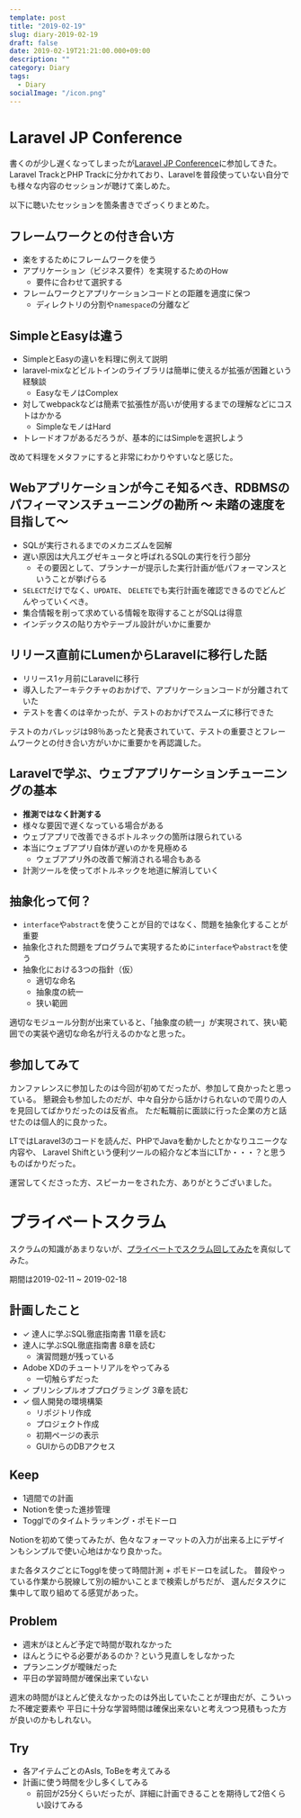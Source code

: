 ```yaml
---
template: post
title: "2019-02-19"
slug: diary-2019-02-19
draft: false
date: 2019-02-19T21:21:00.000+09:00
description: ""
category: Diary
tags:
  - Diary
socialImage: "/icon.png"
---
```


# Laravel JP Conference

書くのが少し遅くなってしまったが[Laravel JP Conference](https://conference2019.laravel.jp/)に参加してきた。
Laravel TrackとPHP Trackに分かれており、Laravelを普段使っていない自分でも様々な内容のセッションが聴けて楽しめた。

以下に聴いたセッションを箇条書きでざっくりまとめた。

## フレームワークとの付き合い方

- 楽をするためにフレームワークを使う
- アプリケーション（ビジネス要件）を実現するためのHow
    - 要件に合わせて選択する
- フレームワークとアプリケーションコードとの距離を適度に保つ
    - ディレクトリの分割や`namespace`の分離など

## SimpleとEasyは違う

- SimpleとEasyの違いを料理に例えて説明
- laravel-mixなどビルトインのライブラリは簡単に使えるが拡張が困難という経験談
    - EasyなモノはComplex
- 対してwebpackなどは簡素で拡張性が高いが使用するまでの理解などにコストはかかる
    - SimpleなモノはHard
- トレードオフがあるだろうが、基本的にはSimpleを選択しよう

改めて料理をメタファにすると非常にわかりやすいなと感じた。

## Webアプリケーションが今こそ知るべき、RDBMSのパフィーマンスチューニングの勘所 ～ 未踏の速度を目指して～

- SQLが実行されるまでのメカニズムを図解
- 遅い原因は大凡エグゼキュータと呼ばれるSQLの実行を行う部分
    - その要因として、プランナーが提示した実行計画が低パフォーマンスということが挙げらる
- `SELECT`だけでなく、`UPDATE`、 `DELETE`でも実行計画を確認できるのでどんどんやっていくべき。
- 集合情報を削って求めている情報を取得することがSQLは得意
- インデックスの貼り方やテーブル設計がいかに重要か

## リリース直前にLumenからLaravelに移行した話

- リリース1ヶ月前にLaravelに移行
- 導入したアーキテクチャのおかげで、アプリケーションコードが分離されていた
- テストを書くのは辛かったが、テストのおかげでスムーズに移行できた

テストのカバレッジは98％あったと発表されていて、テストの重要さとフレームワークとの付き合い方がいかに重要かを再認識した。

## Laravelで学ぶ、ウェブアプリケーションチューニングの基本

- **推測ではなく計測する**
- 様々な要因で遅くなっている場合がある
- ウェブアプリで改善できるボトルネックの箇所は限られている
- 本当にウェブアプリ自体が遅いのかを見極める
    - ウェブアプリ外の改善で解消される場合もある
- 計測ツールを使ってボトルネックを地道に解消していく

## 抽象化って何？

- `interface`や`abstract`を使うことが目的ではなく、問題を抽象化することが重要
- 抽象化された問題をプログラムで実現するために`interface`や`abstract`を使う
- 抽象化における3つの指針（仮）
    - 適切な命名
    - 抽象度の統一
    - 狭い範囲

適切なモジュール分割が出来ていると、「抽象度の統一」が実現されて、狭い範囲での実装や適切な命名が行えるのかなと思った。

## 参加してみて

カンファレンスに参加したのは今回が初めてだったが、参加して良かったと思っている。
懇親会も参加したのだが、中々自分から話かけられないので周りの人を見回してばかりだったのは反省点。
ただ転職前に面談に行った企業の方と話せたのは個人的に良かった。

LTではLaravel3のコードを読んだ、PHPでJavaを動かしたとかなりユニークな内容や、
Laravel Shiftという便利ツールの紹介など本当にLTか・・・？と思うものばかりだった。

運営してくださった方、スピーカーをされた方、ありがとうございました。

# プライベートスクラム

スクラムの知識があまりないが、[プライベートでスクラム回してみた](https://mi-progress-ooo.hatenablog.com/entry/2019/02/03/165601)を真似してみた。

期間は2019-02-11 ~ 2019-02-18

## 計画したこと

- ✓ 達人に学ぶSQL徹底指南書 11章を読む
- 達人に学ぶSQL徹底指南書 8章を読む
    - 演習問題が残っている
- Adobe XDのチュートリアルをやってみる
    - 一切触らずだった
- ✓ プリンシプルオブプログラミング 3章を読む
- ✓ 個人開発の環境構築
    - リポジトリ作成
    - プロジェクト作成
    - 初期ページの表示
    - GUIからのDBアクセス

## Keep

- 1週間での計画
- Notionを使った進捗管理
- Togglでのタイムトラッキング・ポモドーロ

Notionを初めて使ってみたが、色々なフォーマットの入力が出来る上にデザインもシンプルで使い心地はかなり良かった。

また各タスクごとにTogglを使って時間計測 + ポモドーロを試した。
普段やっている作業から脱線して別の細かいことまで検索しがちだが、
選んだタスクに集中して取り組めてる感覚があった。

## Problem

- 週末がほとんど予定で時間が取れなかった
- ほんとうにやる必要があるのか？という見直しをしなかった
- プランニングが曖昧だった
- 平日の学習時間が確保出来ていない

週末の時間がほとんど使えなかったのは外出していたことが理由だが、こういった不確定要素や
平日に十分な学習時間は確保出来ないと考えつつ見積もった方が良いのかもしれない。

## Try

- 各アイテムごとのAsIs, ToBeを考えてみる
- 計画に使う時間を少し多くしてみる
    - 前回が25分くらいだったが、詳細に計画できることを期待して2倍くらい設けてみる